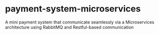 # payment-system-microservices
A mini payment system that communicate seamlessly via a Microservices architecture using RabbitMQ and Restful-based communication
